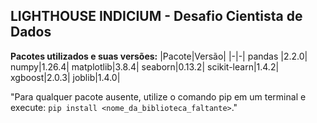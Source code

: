 ## LIGHTHOUSE INDICIUM - Desafio Cientista de Dados

**Pacotes utilizados e suas versões:**
|Pacote|Versão|
|-|-|
pandas |2.2.0|
numpy|1.26.4|
matplotlib|3.8.4|
seaborn|0.13.2|
scikit-learn|1.4.2|
xgboost|2.0.3|
joblib|1.4.0|

"Para qualquer pacote ausente, utilize o comando pip em um terminal e execute: `pip install <nome_da_biblioteca_faltante>`."